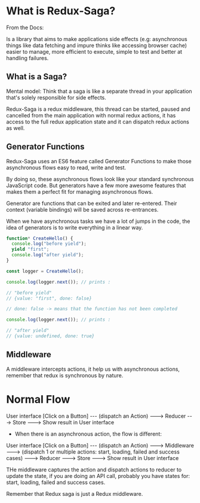 # What is Redux-Saga?

From the Docs:

Is a library that aims to make applications side effects (e.g: asynchronous things like data fetching and impure thinks like accessing browser cache) easier to manage, more efficient to execute, simple to test and better at handling failures.

## What is a Saga?

Mental model: Think that a saga is like a separate thread in your application that's solely responsible for side effects.

Redux-Saga is a redux middleware, this thread can be started, paused and cancelled from the main application with normal redux actions, it has access to the full redux application state and it can dispatch redux actions as well.

## Generator Functions

Redux-Saga uses an ES6 feature called Generator Functions to make those asynchronous flows easy to read, write and test.

By doing so, these asynchronous flows look like your standard synchronous JavaScript code. But generators have a few more awesome features that makes them a perfect fit for managing asynchronous flows.

Generator are functions that can be exited and later re-entered. Their context (variable bindings) will be saved across re-entrances.

When we have asynchronous tasks we have a lot of jumps in the code, the idea of generators is to write everything in a linear way.

```javascript
function* CreateHello() {
  console.log("before yield");
  yield "first";
  console.log("after yield");
}

const logger = CreateHello();

console.log(logger.next()); // prints :

// "before yield"
// {value: "first", done: false}

// done: false -> means that the function has not been completed

console.log(logger.next()); // prints :

// "after yield"
// {value: undefined, done: true}
```

## Middleware

A middleware intercepts actions, it help us with asynchronous actions, remember that redux is synchronous by nature.

# Normal Flow

User interface [Click on a Button] --- (dispatch an Action) ---> Reducer ---> Store ---> Show result in User interface

- When there is an asynchronous action, the flow is different:

User interface [Click on a Button] --- (dispatch an Action) ---> Middleware ---> (dispatch 1 or multiple actions: start, loading, failed and success cases) ---> Reducer ---> Store ---> Show result in User interface

THe middleware captures the action and dispatch actions to reducer to update the state, if you are doing an API call, probably you have states for: start, loading, failed and success cases.

Remember that Redux saga is just a Redux middleware.
